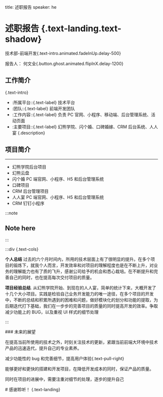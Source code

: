 title: 述职报告
speaker: he

<slide class="bg-black-blue aligncenter" image="https://cn.bing.com/az/hprichbg/rb/RainierDawn_EN-AU3730494945_1920x1080.jpg .dark">

# 述职报告 {.text-landing.text-shadow}

技术部-前端开发{.text-intro.animated.fadeInUp.delay-500}

报告人： 何文全{.button.ghost.animated.flipInX.delay-1200}

<slide :class="size-50">

## 工作简介

{.text-intro}

- :所属平台\::{.text-label} 技术平台
- :团队\::{.text-label} 前端开发团队
- :工作内容\::{.text-label} 负责 PC 官网、小程序、移动端、后台管理系统、活动页面
- :主要项目\::{.text-label} 幻熊学院、闪个婚、口碑婚嫁、CRM 后台系统、人人宴
  {.description}

<slide class=" aligncenter">

## 项目简介

---

- 幻熊学院后台项目
- 幻熊云盘
- 闪个婚 PC 端官网、小程序、H5 和后台管理系统
- 口碑项目
- CRM 后台管理项目
- 人人宴 PC 端官网、小程序、H5 和后台管理系统
- CRM 钉钉小程序

:::note

## Note here

:::

<slide>

:::div {.text-cols}

**个人总结** 过去的六个月时间内，所用的技术层面上有了很明显的提升。在多个项目的锻炼下，就我个人而言，开发效率和对项目的理解程度也是在不断上升，对业务的理解能力也有了质的飞升，感谢公司给予的机会和悉心栽培。在不断提升和完善自己的同时，也在提高每次交付项目的质量。

**项目经验总结**. 从幻熊学院开始、到现在的人人宴，简单的统计下来，大概开发了十几个大小项目。实践是检验自己业务开发能力的唯一途径，在多个项目的开发中，不断的总结和积累所遇到的困难和问题，做好模块化的划分和功能的提取，为后期迭代打下基础，我们在一步步的完善项目的质量的同时提高开发的效率。争取减少功能上的 BUG，以及重视 UI 样式的细节处理

:::

<slide :class="size-50">
### 未来的展望

在提高当前所使用的技术之外，时刻关注技术的更新，紧跟当前前端大环境中技术产品的迅速迭代，提升自己的专业素养。

减少功能性的 bug 和完善细节，提高用户体验{.text-pull-right}

能够更好和更快的搭建和开发项目，在降低开发成本的同时，保证产品的质量。

同时在项目的进展中，需要注重对细节的处理，逐步的提升自己

<slide class="aligncenter" image="https://cn.bing.com/az/hprichbg/rb/RainierDawn_EN-AU3730494945_1920x1080.jpg .dark">
# 感谢聆听！ {.text-landing}
